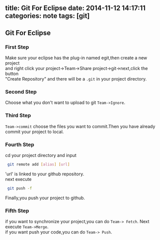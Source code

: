 title: Git For Eclipse
date: 2014-11-12 14:17:11
categories: note
tags: [git]
---

## Git For Eclipse

### First Step  
Make sure your eclipse has the plug-in named egit,then create a new project  
and right click your project->Team->Share project->git->next,click the button  
"Create Repository" and there will be a `.git` in your project directory.  

### Second Step  
Choose what you don't want to upload to git `Team->Ignore`.  

### Third Step  
`Team->commit` choose the files you want to commit.Then you have already  
commit your project to local.  

### Fourth Step  
cd your project directory and input  
```bash
 git remote add [alias] [url]
```  
'url' is linked to your github repository.  
next execute  
```bash
 git push -f
```  
Finally,you push your project to github.  

### Fifth Step  
if you want to synchronize your project,you can do `Team-> Fetch`.
Next execute `Team->Merge`.  
if you want push your code,you can do `Team-> Push`.




